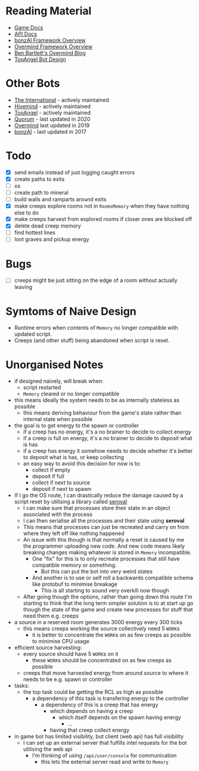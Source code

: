 # Reading Material
- [Game Docs](https://docs.screeps.com/)
- [API Docs](https://docs.screeps.com/api/)
- [bonzAI Framework Overview](https://github.com/bonzaiferroni/bonzAI/wiki/Framework-Overview)
- [Overmind Framework Overview](https://github.com/bencbartlett/Overmind/wiki/Framework-overview)
- [Ben Bartlett's Overmind Blog](https://bencbartlett.com/projects/overmind/)
- [TooAngel Bot Design](https://github.com/TooAngel/screeps/blob/master/doc/Design.md)

# Other Bots
- [The International](https://github.com/The-International-Screeps-Bot/The-International-Open-Source) - actively
  maintained
- [Hivemind](https://github.com/Mirroar/hivemind) - actively maintained
- [TooAngel](https://github.com/TooAngel/screeps/) - actively maintained
- [Quorum](https://github.com/ScreepsQuorum/screeps-quorum/) - last updated in 2020
- [Overmind](https://github.com/bencbartlett/overmind) last updated in 2019
- [bonzAI](https://github.com/bonzaiferroni/bonzAI) - last updated in 2017

# Todo
- [x] send emails instead of just logging caught errors
- [x] create paths to exits
- [ ] os
- [ ] create path to mineral
- [ ] build walls and ramparts around exits
- [x] make creeps explore rooms not in `RoomsMemory` when they have nothing else to do
- [x] make creeps harvest from explored rooms if closer ones are blocked off
- [x] delete dead creep memory
- [ ] find hottest lines
- [ ] loot graves and pickup energy

# Bugs
- [ ] creeps might be just sitting on the edge of a room without actually leaving

# Symtoms of Naive Design
- Runtime errors when contents of `Memory` no longer compatible with updated script.
- Creeps (and other stuff) being abandoned when script is reset.

# Unorganised Notes
- if designed naively, will break when:
  - script restarted
  - `Memory` cleared or no longer compatible
- this means ideally the system needs to be as internally stateless as possible
  - this means deriving behaviour from the game's state rather than internal state when possible
- the goal is to get energy to the spawn or controller
  - if a creep has no energy, it's a no brainer to decide to collect energy
  - if a creep is full on energy, it's a no brainer to decide to deposit what is has
  - if a creep has energy it somehow needs to decide whether it's better to deposit what is has, or keep collecting
  - an easy way to avoid this decision for now is to:
    - collect if empty
    - deposit if full
    - collect if next to source
    - deposit if next to spawn
- If I go the OS route, I can drastically reduce the damage caused by a script reset by utilising a library called
  [seroval](https://www.npmjs.com/package/seroval)
  - I can make sure that processes store their state in an object associated with the process
  - I can then serialise all the processes and their state using **seroval**
  - This means that processes can just be recreated and carry on from where they left off like nothing happened
  - An issue with this though is that normally a reset is caused by me the programmer uploading new code.
    And new code means likely breaking changes making whatever is stored in `Memory` incompatible.
    - One "fix" for this is to only recreate processes that still have compatible memory or something.
      - But this can put the bot into very weird states
    - And another is to use or self roll a backwards compatible schema like protobuf to minimise breakage
      - This is all starting to sound very overkill now though
  - After going though the options, rather than going down this route I'm starting to think that the long term simpler
    solution is to at start up go though the state of the game and create new processes for stuff that need them e.g.
    creeps
- a source in a reserved room generates 3000 energy every 300 ticks
  - this means creeps working the source collectively need 5 `WORK`s
    - it is better to concentrate the `WORK`s on as few creeps as possible to minimise CPU usage
- efficient source harvesting:
  - every source should have 5 `WORK`s on it
    - these `WORK`s should be concentrated on as few creeps as possible
  - creeps that move harvested energy from around source to where it needs to be e.g. spawn or controller
- tasks:
  - the top task could be getting the RCL as high as possible
    - a dependency of this task is transfering energy to the controller
      - a dependency of this is a creep that has energy
        - which depends on having a creep
          - which itself depends on the spawn having energy
            - ...
        - having that creep collect energy
- in game bot has limited visibility, but client (web api) has full visibility
  - I can set up an external server that fulfills intel requests for the bot utilising the web api
    - I'm thinking of using `/api/user/console` for communication
      - this lets the external server read and write to `Memory`
